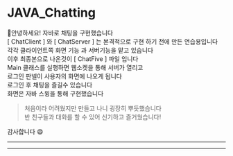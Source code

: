 # JAVA_Chatting
💛안녕하세요! 자바로 채팅을 구현했습니다 </br>
[ ChatClient ] 와 [ ChatServer ] 는 본격적으로 구현 하기 전에 만든 연습용입니다 </br>
각각 클라이언트쪽 화면 기능 과 서버기능을 맡고 있습니다 </br>
이후 최종본으로 나온것이 [ ChatFive ] 파일 입니다 </br>
Main 클래스를 실행하면 웹소켓을 통해 서버가 열리고 </br>
로그인 판넬이 사용자의 화면에 나오게 됩니다 </br>
로그인 후 채팅을 즐길수 있습니다 </br>
화면은 자바 스윙을 통해 구현했습니다 </br>
>처음이라 어려웠지만 만들고 나니 굉장히 뿌듯했습니다 </br>
>반 친구들과 대화를 할 수 있어 신기하고 즐거웠습니다!</br>


감사합니다 :smile:
<hr><hr>

